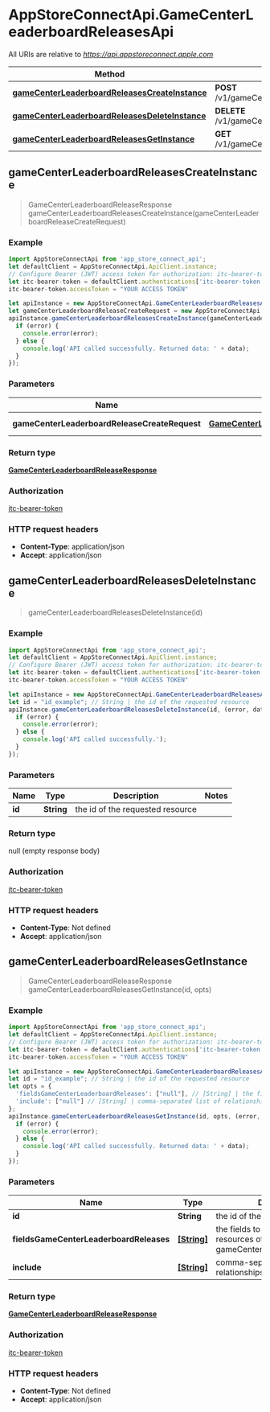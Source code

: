 # AppStoreConnectApi.GameCenterLeaderboardReleasesApi

All URIs are relative to *https://api.appstoreconnect.apple.com*

Method | HTTP request | Description
------------- | ------------- | -------------
[**gameCenterLeaderboardReleasesCreateInstance**](GameCenterLeaderboardReleasesApi.md#gameCenterLeaderboardReleasesCreateInstance) | **POST** /v1/gameCenterLeaderboardReleases | 
[**gameCenterLeaderboardReleasesDeleteInstance**](GameCenterLeaderboardReleasesApi.md#gameCenterLeaderboardReleasesDeleteInstance) | **DELETE** /v1/gameCenterLeaderboardReleases/{id} | 
[**gameCenterLeaderboardReleasesGetInstance**](GameCenterLeaderboardReleasesApi.md#gameCenterLeaderboardReleasesGetInstance) | **GET** /v1/gameCenterLeaderboardReleases/{id} | 



## gameCenterLeaderboardReleasesCreateInstance

> GameCenterLeaderboardReleaseResponse gameCenterLeaderboardReleasesCreateInstance(gameCenterLeaderboardReleaseCreateRequest)



### Example

```javascript
import AppStoreConnectApi from 'app_store_connect_api';
let defaultClient = AppStoreConnectApi.ApiClient.instance;
// Configure Bearer (JWT) access token for authorization: itc-bearer-token
let itc-bearer-token = defaultClient.authentications['itc-bearer-token'];
itc-bearer-token.accessToken = "YOUR ACCESS TOKEN"

let apiInstance = new AppStoreConnectApi.GameCenterLeaderboardReleasesApi();
let gameCenterLeaderboardReleaseCreateRequest = new AppStoreConnectApi.GameCenterLeaderboardReleaseCreateRequest(); // GameCenterLeaderboardReleaseCreateRequest | GameCenterLeaderboardRelease representation
apiInstance.gameCenterLeaderboardReleasesCreateInstance(gameCenterLeaderboardReleaseCreateRequest, (error, data, response) => {
  if (error) {
    console.error(error);
  } else {
    console.log('API called successfully. Returned data: ' + data);
  }
});
```

### Parameters


Name | Type | Description  | Notes
------------- | ------------- | ------------- | -------------
 **gameCenterLeaderboardReleaseCreateRequest** | [**GameCenterLeaderboardReleaseCreateRequest**](GameCenterLeaderboardReleaseCreateRequest.md)| GameCenterLeaderboardRelease representation | 

### Return type

[**GameCenterLeaderboardReleaseResponse**](GameCenterLeaderboardReleaseResponse.md)

### Authorization

[itc-bearer-token](../README.md#itc-bearer-token)

### HTTP request headers

- **Content-Type**: application/json
- **Accept**: application/json


## gameCenterLeaderboardReleasesDeleteInstance

> gameCenterLeaderboardReleasesDeleteInstance(id)



### Example

```javascript
import AppStoreConnectApi from 'app_store_connect_api';
let defaultClient = AppStoreConnectApi.ApiClient.instance;
// Configure Bearer (JWT) access token for authorization: itc-bearer-token
let itc-bearer-token = defaultClient.authentications['itc-bearer-token'];
itc-bearer-token.accessToken = "YOUR ACCESS TOKEN"

let apiInstance = new AppStoreConnectApi.GameCenterLeaderboardReleasesApi();
let id = "id_example"; // String | the id of the requested resource
apiInstance.gameCenterLeaderboardReleasesDeleteInstance(id, (error, data, response) => {
  if (error) {
    console.error(error);
  } else {
    console.log('API called successfully.');
  }
});
```

### Parameters


Name | Type | Description  | Notes
------------- | ------------- | ------------- | -------------
 **id** | **String**| the id of the requested resource | 

### Return type

null (empty response body)

### Authorization

[itc-bearer-token](../README.md#itc-bearer-token)

### HTTP request headers

- **Content-Type**: Not defined
- **Accept**: application/json


## gameCenterLeaderboardReleasesGetInstance

> GameCenterLeaderboardReleaseResponse gameCenterLeaderboardReleasesGetInstance(id, opts)



### Example

```javascript
import AppStoreConnectApi from 'app_store_connect_api';
let defaultClient = AppStoreConnectApi.ApiClient.instance;
// Configure Bearer (JWT) access token for authorization: itc-bearer-token
let itc-bearer-token = defaultClient.authentications['itc-bearer-token'];
itc-bearer-token.accessToken = "YOUR ACCESS TOKEN"

let apiInstance = new AppStoreConnectApi.GameCenterLeaderboardReleasesApi();
let id = "id_example"; // String | the id of the requested resource
let opts = {
  'fieldsGameCenterLeaderboardReleases': ["null"], // [String] | the fields to include for returned resources of type gameCenterLeaderboardReleases
  'include': ["null"] // [String] | comma-separated list of relationships to include
};
apiInstance.gameCenterLeaderboardReleasesGetInstance(id, opts, (error, data, response) => {
  if (error) {
    console.error(error);
  } else {
    console.log('API called successfully. Returned data: ' + data);
  }
});
```

### Parameters


Name | Type | Description  | Notes
------------- | ------------- | ------------- | -------------
 **id** | **String**| the id of the requested resource | 
 **fieldsGameCenterLeaderboardReleases** | [**[String]**](String.md)| the fields to include for returned resources of type gameCenterLeaderboardReleases | [optional] 
 **include** | [**[String]**](String.md)| comma-separated list of relationships to include | [optional] 

### Return type

[**GameCenterLeaderboardReleaseResponse**](GameCenterLeaderboardReleaseResponse.md)

### Authorization

[itc-bearer-token](../README.md#itc-bearer-token)

### HTTP request headers

- **Content-Type**: Not defined
- **Accept**: application/json

